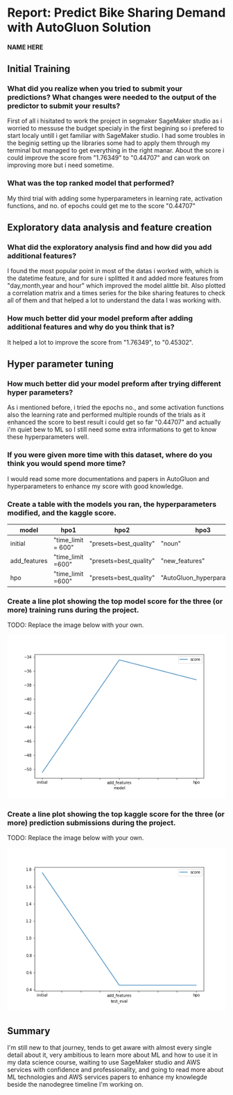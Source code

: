 # Report: Predict Bike Sharing Demand with AutoGluon Solution
#### NAME HERE

## Initial Training
### What did you realize when you tried to submit your predictions? What changes were needed to the output of the predictor to submit your results?
First of all i hisitated to work the project in segmaker SageMaker studio
as i worried to messuse the budget specialy in the first begining so i prefered to start localy untill i get familiar with SageMaker studio. I had some troubles in the beginig setting up the libraries some had to apply them through my terminal but managed to get everything in the right manar. About the score i could improve the score from "1.76349" to "0.44707" and can work on improving more but i need sometime.
### What was the top ranked model that performed?
My third trial with adding some hyperparameters in learning rate, activation functions, and no. of epochs could get me to the score "0.44707" 

## Exploratory data analysis and feature creation
### What did the exploratory analysis find and how did you add additional features?
I found the most popular point in most of the datas i worked with, which is the datetime feature, and for sure i splitted it and added more features from "day,month,year and hour" which improved the model alittle bit. Also plotted a correlation matrix and a times series for the bike sharing features to check all of them and that helped a lot to understand the data I was working with.

### How much better did your model preform after adding additional features and why do you think that is?
It helped a lot to improve the score from "1.76349", to "0.45302".

## Hyper parameter tuning
### How much better did your model preform after trying different hyper parameters?
As i mentioned before, i tried the epochs no., and some activation functions also the learning rate and performed multiple rounds of the trials as it enhanced the score to best result i could get so far "0.44707" and actually i'm quiet bew to ML so I still need some extra informations to get to know these hyperparameters well.

### If you were given more time with this dataset, where do you think you would spend more time?
I would read some more documentations and papers in AutoGluon and hyperparameters to enhance my score with good knowledge.

### Create a table with the models you ran, the hyperparameters modified, and the kaggle score.
|model|hpo1|hpo2|hpo3|score|
|--|--|--|--|--|
|initial|"time_limit = 600"|"presets=best_quality"|"noun"|"1.76349"|
|add_features|"time_limit =600"|"presets=best_quality"|"new_features"|"0.45302"|
|hpo|"time_limit =600"|"presets=best_quality"|"AutoGluon_hyperparameter"|"0.44707"|

### Create a line plot showing the top model score for the three (or more) training runs during the project.

TODO: Replace the image below with your own.

![model_train_score.png](img/model_train_score.png)

### Create a line plot showing the top kaggle score for the three (or more) prediction submissions during the project.

TODO: Replace the image below with your own.

![model_test_score.png](img/model_test_score.png)

## Summary
I'm still new to that journey, tends to get aware with almost every single detail about it, very ambitious to learn more about ML and how to use it in my data science course, waiting to use SageMaker studio and AWS services with confidence and professionality, and going to read more about ML technologies and AWS services papers to enhance my knowlegde beside the nanodegree timeline I'm working on.
